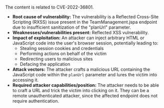 The content is related to CVE-2022-36801.

- **Root cause of vulnerability:** The vulnerability is a Reflected Cross-Site Scripting (RXSS) issue present in the TeamManagement.jspa endpoint due to insufficient sanitization of the "planUrl" parameter.
- **Weaknesses/vulnerabilities present:** Reflected XSS vulnerability.
- **Impact of exploitation:** An attacker can inject arbitrary HTML or JavaScript code into the user's browser session, potentially leading to:
    - Stealing session cookies and credentials
    - Performing actions on behalf of the victim
    - Redirecting users to malicious sites
    - Defacing the application
- **Attack vectors:** The attacker crafts a malicious URL containing the JavaScript code within the `planUrl` parameter and lures the victim into accessing it.
- **Required attacker capabilities/position:** The attacker needs to be able to craft a URL and trick the victim into clicking on it. They can be a remote unauthenticated attacker, since the affected endpoint does not require authentication.
